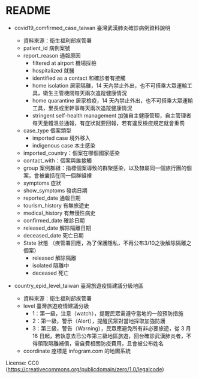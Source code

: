 # README
* covid19_comfirmed_case_taiwan 臺灣武漢肺炎確診病例資料說明
	* 資料來源：衛生福利部疾管署
	* patient_id 病例案號
	* report_reason 通報原因
		* filtered at airport 機場採檢
		* hospitalized 就醫
		* identified as a contact 和確診者有接觸
		* home isolation 居家隔離，14 天內禁止外出，也不可搭乘大眾運輸工具，衛生主管機關每天兩次追蹤健康情況
		* home quarantine 居家檢疫，14 天內禁止外出，也不可搭乘大眾運輸工具，里長或里幹事每天兩次追蹤健康情況
		* stringent self-health management 加強自主健康管理，自主管理者每天量體溫並通報，有症狀就要回報，若有違反檢疫規定就會重罰
	* case_type 個案類型
		* imported case 境外移入
		* indigenous case 本土感染
	* imported_country：個案在哪個國家感染
	* contact_with：個案與誰接觸
	* group 案例群組：指標個案導致的群聚感染，以及隸屬同一個旅行團的個案，會被囊括在同一個群組裡
	* symptoms 症狀
	* show_symptoms 發病日期
	* reported_date 通報日期
	* tourism_history 有無旅遊史
	* medical_history 有無慢性病史
	* confirmed_date 確診日期
	* released_date 解除隔離日期
	* deceased_date 死亡日期
	* State 狀態 （疾管署回應，為了保護隱私，不再公布3/10之後解除隔離之個案）
		* released 解除隔離
		* isolated 隔離中
		* deceased 死亡

* country_epid_level_taiwan 臺灣旅遊疫情建議分級地區
	* 資料來源：衛生福利部疾管署
	*  level 臺灣旅遊疫情建議分級
		* 1：第一級，注意（watch），提醒民眾需遵守當地的一般預防措施
		* 2：第一級，警示（Alert），提醒民眾對當地採取加強防護
		* 3：第三級，警告（Warning），民眾應避免所有非必要旅遊，從 3 月 16 日起，若執意去已公布第三級地區旅遊，回台確診武漢肺炎者，不得領取隔離補償，需自費相關防疫費用，且會被公布姓名
	* coordinate 座標是 infogram.com 的地圖系統

License: CC0 (https://creativecommons.org/publicdomain/zero/1.0/legalcode)
